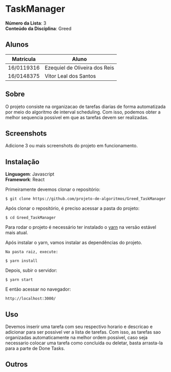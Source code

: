 # TaskManager

**Número da Lista**: 3<br>
**Conteúdo da Disciplina**: Greed<br>

## Alunos
|Matrícula | Aluno |
| -- | -- |
| 16/0119316 |  Ezequiel de Oliveira dos Reis |
| 16/0148375  |  Vitor Leal dos Santos |

## Sobre 
O projeto consiste na organizacao de tarefas diarias de forma automatizada por meio do algoritmo de interval scheduling. Com isso, podemos obter a melhor sequencia possivel em que as tarefas devem ser realizadas. 

## Screenshots
Adicione 3 ou mais screenshots do projeto em funcionamento.

## Instalação 
**Linguagem**: Javascript<br>
**Framework**: React<br>

Primeiramente devemos clonar o repositório:

    $ git clone https://github.com/projeto-de-algoritmos/Greed_TaskManager

Após clonar o repositório, é preciso acessar a pasta do projeto:

    $ cd Greed_TaskManager

Para rodar o projeto é necessário ter instalado o [yarn](https://classic.yarnpkg.com/pt-BR/docs/install/#debian-stable) na versão estável mais atual.

Após instalar o yarn, vamos instalar as dependências do projeto.

    Na pasta raiz, execute:

    $ yarn install

Depois, subir o servidor:

    $ yarn start

E então acessar no navegador:

    http://localhost:3000/

## Uso 
Devemos inserir uma tarefa com seu respectivo horario e descricao e adicionar para ser possivel ver a lista de tarefas. Com isso, as tarefas sao organizadas automaticamente na melhor ordem possivel, caso seja necessario colocar uma tarefa como concluida ou deletar, basta arrasta-la para a parte de Done Tasks.

## Outros 





